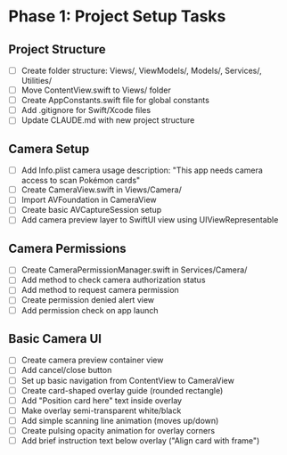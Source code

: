 # Phase 1: Project Setup Tasks

## Project Structure
- [ ] Create folder structure: Views/, ViewModels/, Models/, Services/, Utilities/
- [ ] Move ContentView.swift to Views/ folder
- [ ] Create AppConstants.swift file for global constants
- [ ] Add .gitignore for Swift/Xcode files
- [ ] Update CLAUDE.md with new project structure

## Camera Setup
- [ ] Add Info.plist camera usage description: "This app needs camera access to scan Pokémon cards"
- [ ] Create CameraView.swift in Views/Camera/
- [ ] Import AVFoundation in CameraView
- [ ] Create basic AVCaptureSession setup
- [ ] Add camera preview layer to SwiftUI view using UIViewRepresentable

## Camera Permissions
- [ ] Create CameraPermissionManager.swift in Services/Camera/
- [ ] Add method to check camera authorization status
- [ ] Add method to request camera permission
- [ ] Create permission denied alert view
- [ ] Add permission check on app launch

## Basic Camera UI
- [ ] Create camera preview container view
- [ ] Add cancel/close button
- [ ] Set up basic navigation from ContentView to CameraView
- [ ] Create card-shaped overlay guide (rounded rectangle)
- [ ] Add "Position card here" text inside overlay
- [ ] Make overlay semi-transparent white/black
- [ ] Add simple scanning line animation (moves up/down)
- [ ] Create pulsing opacity animation for overlay corners
- [ ] Add brief instruction text below overlay ("Align card with frame")
